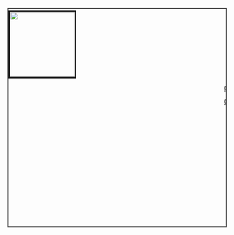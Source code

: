<marquee
  direction="down"
  width="500"
  height="500"
  behavior="alternate"
  style="border:solid">
<img src="https://user-images.githubusercontent.com/132466058/236674390-6ddaf145-85cf-4e9a-9d7a-30132e08f332.png" width="150" style="border:solid"> <marquee>
  <p><a href="https://google.nl/maps/">Click this to navigate to the Google home page</a></p>
<p><a href="https://www.Google.com/">Click this to navigate to the Google home page</a></p>
